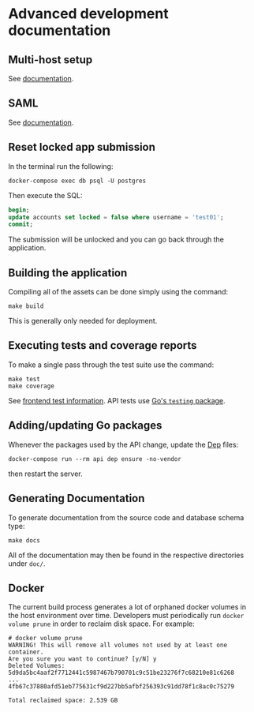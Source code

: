 # Advanced development documentation

## Multi-host setup

See [documentation](../docs/multi-host.md).

## SAML

See [documentation](../docs/saml.md).

## Reset locked app submission

In the terminal run the following:

```shell
docker-compose exec db psql -U postgres
```

Then execute the SQL:

```sql
begin;
update accounts set locked = false where username = 'test01';
commit;
```

The submission will be unlocked and you can go back through the application.

## Building the application

Compiling all of the assets can be done simply using the command:

```shell
make build
```

This is generally only needed for deployment.

## Executing tests and coverage reports

To make a single pass through the test suite use the command:

```shell
make test
make coverage
```

See [frontend test information](../docs/frontend.md#tests). API tests use [Go's `testing` package](https://golang.org/pkg/testing/).

## Adding/updating Go packages

Whenever the packages used by the API change, update the [Dep](https://golang.github.io/dep/) files:

```shell
docker-compose run --rm api dep ensure -no-vendor
```

then restart the server.

## Generating Documentation

To generate documentation from the source code and database schema type:

```shell
make docs
```

All of the documentation may then be found in the respective directories under `doc/`.


## Docker

The current build process generates a lot of orphaned docker volumes in the host environment over time. Developers must periodically run `docker volume prune` in order to reclaim disk space. For example:
```
# docker volume prune
WARNING! This will remove all volumes not used by at least one container.
Are you sure you want to continue? [y/N] y
Deleted Volumes:
5d9da5bc4aaf2f7712441c5987467b790701c9c51be23276f7c68210e81c6268
...
4fb67c37880afd51eb775631cf9d227bb5afbf256393c91dd78f1c8ac0c75279

Total reclaimed space: 2.539 GB
```
